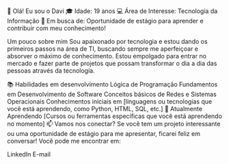 👋 Olá! Eu sou o Davi
🎓 Idade: 19 anos
💻 Área de Interesse: Tecnologia da Informação
🚀 Em busca de: Oportunidade de estágio para aprender e contribuir com meu conhecimento!

Um pouco sobre mim
Sou apaixonado por tecnologia e estou dando os primeiros passos na área de TI, buscando sempre me aperfeiçoar e absorver o máximo de conhecimento. Estou empolgado para entrar no mercado e fazer parte de projetos que possam transformar o dia a dia das pessoas através da tecnologia.

📚 Habilidades em desenvolvimento
Lógica de Programação
Fundamentos em Desenvolvimento de Software
Conceitos básicos de Redes e Sistemas Operacionais
Conhecimentos iniciais em [linguagens ou tecnologias que você está aprendendo, como Python, HTML, SQL, etc.]
🌱 Atualmente Aprendendo
[Cursos ou ferramentas específicas que você está aprendendo no momento]
📫 Vamos nos conectar?
Se você tem um projeto interessante ou uma oportunidade de estágio para me apresentar, ficarei feliz em conversar! Você pode me encontrar em:

LinkedIn
E-mail
